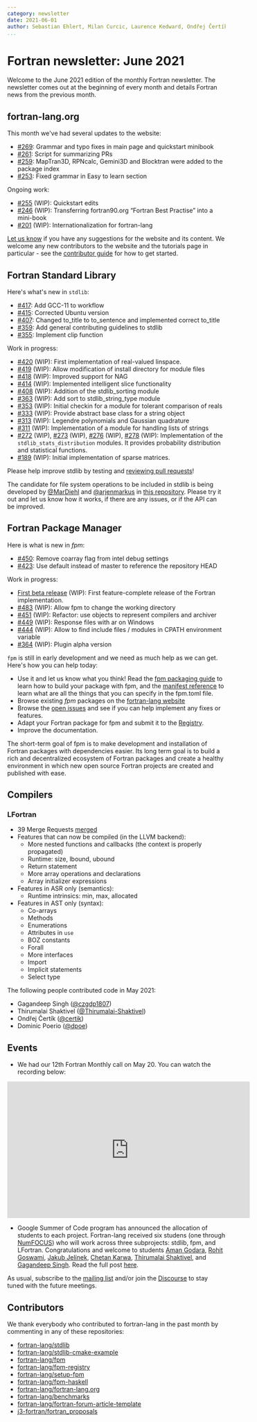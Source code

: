```yaml
---
category: newsletter
date: 2021-06-01
author: Sebastian Ehlert, Milan Curcic, Laurence Kedward, Ondřej Čertík
...
```


# Fortran newsletter: June 2021

Welcome to the June 2021 edition of the monthly Fortran newsletter.
The newsletter comes out at the beginning of every month and details
Fortran news from the previous month.

## fortran-lang.org

This month we've had several updates to the website:

- [#269](https://github.com/fortran-lang/fortran-lang.org/pull/269):
  Grammar and typo fixes in main page and quickstart minibook
- [#261](https://github.com/fortran-lang/fortran-lang.org/pull/261):
  Script for summarizing PRs
- [#259](https://github.com/fortran-lang/fortran-lang.org/pull/259):
  MapTran3D, RPNcalc, Gemini3D and Blocktran were added to the package index
- [#253](https://github.com/fortran-lang/fortran-lang.org/pull/253):
  Fixed grammar in Easy to learn section

Ongoing work:

- [#255](https://github.com/fortran-lang/fortran-lang.org/pull/255) (WIP):
  Quickstart edits
- [#246](https://github.com/fortran-lang/fortran-lang.org/pull/246) (WIP):
  Transferring fortran90.org “Fortran Best Practise” into a mini-book
- [#201](https://github.com/fortran-lang/fortran-lang.org/pull/201) (WIP):
  Internationalization for fortran-lang

[Let us know](https://github.com/fortran-lang/fortran-lang.org/issues) if you have any suggestions for the website and its content.
We welcome any new contributors to the website and the tutorials page in particular - see the [contributor guide](https://github.com/fortran-lang/fortran-lang.org/blob/HEAD/CONTRIBUTING.md) for how to get started.

## Fortran Standard Library

Here's what's new in `stdlib`:

- [#417](https://github.com/fortran-lang/stdlib/pull/417):
  Add GCC-11 to workflow
- [#415](https://github.com/fortran-lang/stdlib/pull/415):
  Corrected Ubuntu version
- [#407](https://github.com/fortran-lang/stdlib/pull/407):
  Changed to_title to to_sentence and implemented correct to_title
- [#359](https://github.com/fortran-lang/stdlib/pull/359):
  Add general contributing guidelines to stdlib
- [#355](https://github.com/fortran-lang/stdlib/pull/355):
  Implement clip function

Work in progress:

- [#420](https://github.com/fortran-lang/stdlib/pull/420) (WIP):
  First implementation of real-valued linspace.
- [#419](https://github.com/fortran-lang/stdlib/pull/419) (WIP):
  Allow modification of install directory for module files
- [#418](https://github.com/fortran-lang/stdlib/pull/418) (WIP):
  Improved support for NAG
- [#414](https://github.com/fortran-lang/stdlib/pull/414) (WIP):
  Implemented intelligent slice functionality
- [#408](https://github.com/fortran-lang/stdlib/pull/408) (WIP):
  Addition of the stdlib_sorting module
- [#363](https://github.com/fortran-lang/stdlib/pull/363) (WIP):
  Add sort to stdlib_string_type module
- [#353](https://github.com/fortran-lang/stdlib/pull/353) (WIP):
  Initial checkin for a module for tolerant comparison of reals
- [#333](https://github.com/fortran-lang/stdlib/pull/333) (WIP):
  Provide abstract base class for a string object
- [#313](https://github.com/fortran-lang/stdlib/pull/313) (WIP):
  Legendre polynomials and Gaussian quadrature
- [#311](https://github.com/fortran-lang/stdlib/pull/311) (WIP):
  Implementation of a module for handling lists of strings
- [#272](https://github.com/fortran-lang/stdlib/pull/272) (WIP),
  [#273](https://github.com/fortran-lang/stdlib/pull/273) (WIP),
  [#276](https://github.com/fortran-lang/stdlib/pull/276) (WIP),
  [#278](https://github.com/fortran-lang/stdlib/pull/278) (WIP):
  Implementation of the `stdlib_stats_distribution` modules.
  It provides probability distribution and statistical functions.
- [#189](https://github.com/fortran-lang/stdlib/pull/189) (WIP):
  Initial implementation of sparse matrices.

Please help improve stdlib by testing and [reviewing pull requests](https://github.com/fortran-lang/stdlib/issues?q=is%3Apr+is%3Aopen+label%3A%22reviewers+needed%22)!

The candidate for file system operations to be included in stdlib is being developed by
[@MarDiehl](https://github.com/MarDiehl) and [@arjenmarkus](https://github.com/arjenmarkus)
in [this repository](https://github.com/MarDiehl/stdlib_os).
Please try it out and let us know how it works, if there are any issues, or if the API can be improved.

## Fortran Package Manager

Here is what is new in _fpm_:

- [#450](https://github.com/fortran-lang/fpm/pull/450):
  Remove coarray flag from intel debug settings
- [#423](https://github.com/fortran-lang/fpm/pull/423):
  Use default instead of master to reference the repository HEAD

Work in progress:

- [First beta release](https://github.com/fortran-lang/fpm/milestone/1) (WIP):
  First feature-complete release of the Fortran implementation.
- [#483](https://github.com/fortran-lang/fpm/pull/483) (WIP):
  Allow fpm to change the working directory
- [#451](https://github.com/fortran-lang/fpm/pull/451) (WIP):
  Refactor: use objects to represent compilers and archiver
- [#449](https://github.com/fortran-lang/fpm/pull/449) (WIP):
  Response files with ar on Windows
- [#444](https://github.com/fortran-lang/fpm/pull/444) (WIP):
  Allow to find include files / modules in CPATH environment variable
- [#364](https://github.com/fortran-lang/fpm/pull/364) (WIP):
  Plugin alpha version

`fpm` is still in early development and we need as much help as we can get.
Here's how you can help today:

- Use it and let us know what you think! Read the [fpm packaging guide](https://github.com/fortran-lang/fpm/blob/HEAD/PACKAGING.md) to learn how to build your package with fpm, and the [manifest reference](https://github.com/fortran-lang/fpm/blob/HEAD/manifest-reference.md) to learn what are all the things that you can specify in the fpm.toml file.
- Browse existing _fpm_ packages on the [fortran-lang website](https://fortran-lang.org/packages/fpm)
- Browse the [open issues](https://github.com/fortran-lang/fpm/issues) and see if you can help implement any fixes or features.
- Adapt your Fortran package for fpm and submit it to the [Registry](https://github.com/fortran-lang/fpm-registry).
- Improve the documentation.

The short-term goal of fpm is to make development and installation of Fortran packages with dependencies easier.
Its long term goal is to build a rich and decentralized ecosystem of Fortran packages and create a healthy
environment in which new open source Fortran projects are created and published with ease.

## Compilers

### LFortran

- 39 Merge Requests [merged](https://gitlab.com/lfortran/lfortran/-/merge_requests?scope=all&state=merged)
- Features that can now be compiled (in the LLVM backend):
  - More nested functions and callbacks (the context is properly propagated)
  - Runtime: size, lbound, ubound
  - Return statement
  - More array operations and declarations
  - Array initializer expressions
- Features in ASR only (semantics):
  - Runtime intrinsics: min, max, allocated
- Features in AST only (syntax):
  - Co-arrays
  - Methods
  - Enumerations
  - Attributes in `use`
  - BOZ constants
  - Forall
  - More interfaces
  - Import
  - Implicit statements
  - Select type

The following people contributed code in May 2021:

- Gagandeep Singh ([@czgdp1807](https://github.com/czgdp1807))
- Thirumalai Shaktivel ([@Thirumalai-Shaktivel](https://github.com/Thirumalai-Shaktivel))
- Ondřej Čertík ([@certik](https://github.com/certik))
- Dominic Poerio ([@dpoe](https://gitlab.com/dpoe))

## Events

- We had our 12th Fortran Monthly call on May 20.
  You can watch the recording below:

<iframe width="560" height="315" src="https://www.youtube.com/embed/06hVFA8ApG4" frameborder="0" allow="accelerometer; autoplay; encrypted-media; gyroscope; picture-in-picture" allowfullscreen></iframe>

- Google Summer of Code program has announced the allocation of students to each project.
  Fortran-lang received six studens (one through [NumFOCUS](https://numfocus.org/)) who will work across three subprojects: stdlib, fpm, and LFortran.
  Congratulations and welcome to students
  [Aman Godara](https://github.com/aman-godara),
  [Rohit Goswami](https://github.com/haozeke),
  [Jakub Jelínek](https://github.com/kubajj),
  [Chetan Karwa](https://github.com/chetankarwa),
  [Thirumalai Shaktivel](https://gitlab.com/Thirumalai-Shaktivel), and
  [Gagandeep Singh](https://github.com/czgdp1807).
  Read the full post [here](https://fortran-lang.org/newsletter/2021/05/18/Welcome-GSoC-students/).

As usual, subscribe to the [mailing list](https://groups.io/g/fortran-lang) and/or
join the [Discourse](https://fortran-lang.discourse.group) to stay tuned with the future meetings.

## Contributors

We thank everybody who contributed to fortran-lang in the past month by
commenting in any of these repositories:

- [fortran-lang/stdlib](https://github.com/fortran-lang/stdlib)
- [fortran-lang/stdlib-cmake-example](https://github.com/fortran-lang/stdlib-cmake-example)
- [fortran-lang/fpm](https://github.com/fortran-lang/fpm)
- [fortran-lang/fpm-registry](https://github.com/fortran-lang/fpm-registry)
- [fortran-lang/setup-fpm](https://github.com/fortran-lang/setup-fpm)
- [fortran-lang/fpm-haskell](https://github.com/fortran-lang/fpm-haskell)
- [fortran-lang/fortran-lang.org](https://github.com/fortran-lang/fortran-lang.org)
- [fortran-lang/benchmarks](https://github.com/fortran-lang/benchmarks)
- [fortran-lang/fortran-forum-article-template](https://github.com/fortran-lang/fortran-forum-article-template)
- [j3-fortran/fortran_proposals](https://github.com/j3-fortran/fortran_proposals)

<div id="gh-contributors" data-startdate="May 01 2021" data-enddate="May 31 2021" height="500px"></div>
